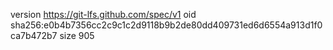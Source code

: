 version https://git-lfs.github.com/spec/v1
oid sha256:e0b4b7356cc2c9c1c2d9118b9b2de80dd409731ed6d6554a913d1f0ca7b472b7
size 905
